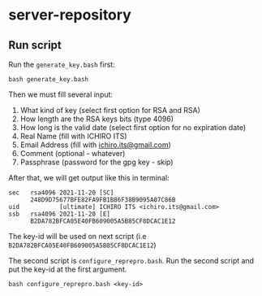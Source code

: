# server-repository

## Run script

Run the `generate_key.bash` first:
```
bash generate_key.bash
```
Then we must fill several input:
1. What kind of key (select first option for RSA and RSA)
2. How length are the RSA keys bits (type 4096) 
3. How long is the valid date (select first option for no expiration date)
4. Real Name (fill with ICHIRO ITS)
5. Email Address (fill with ichiro.its@gmail.com)
6. Comment (optional - whatever)
7. Passphrase (password for the gpg key - skip)

After that, we will get output like this in terminal:
```
sec   rsa4096 2021-11-20 [SC]
      248D9D75677BFE82FA9FB1B86F38B9095A07C86B
uid           [ultimate] ICHIRO ITS <ichiro.its@gmail.com>
ssb   rsa4096 2021-11-20 [E]
      B2DA782BFCA05E40FB609005A5B85CF8DCAC1E12
```
The key-id will be used on next script (i.e `B2DA782BFCA05E40FB609005A5B85CF8DCAC1E12`)

The second script is `configure_reprepro.bash`.
Run the second script and put the key-id at the first argument.
```
bash configure_reprepro.bash <key-id>
```